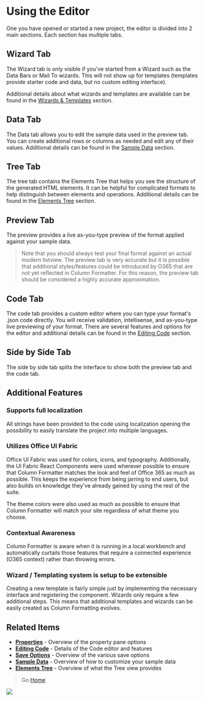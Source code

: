 # Using the Editor

One you have opened or started a new project, the editor is divided into 2 main sections. Each section has multiple tabs.

## Wizard Tab

The Wizard tab is only visible if you've started from a Wizard such as the Data Bars or Mail To wizards. This will not show up for templates (templates provide starter code and data, but no custom editing interface).

Additional details about what wizards and templates are available can be found in the [Wizards & Templates](../wizards/index.md) section.

## Data Tab

The Data tab allows you to edit the sample data used in the preview tab. You can create additional rows or columns as needed and edit any of their values. Additional details can be found in the [Sample Data](./sample-data.md) section.

## Tree Tab

The tree tab contains the Elements Tree that helps you see the structure of the generated HTML elements. It can be helpful for complicated formats to help distinguish between elements and operations. Additional details can be found in the [Elements Tree](./tree.md) section.

## Preview Tab

The preview provides a live as-you-type preview of the format applied against your sample data.

>Note that you should always test your final format against an actual modern listview. The preview tab is very accurate but it is possible that additional styles/features could be introduced by O365 that are not yet reflected in Column Formatter. For this reason, the preview tab should be considered a highly accurate approximation.

## Code Tab

The code tab provides a custom editor where you can type your format's .json code directly. You will receive validation, intellisense, and as-you-type live previewing of your format. There are several features and options for the editor and additional details can be found in the [Editing Code](./code-editor.md) section.

## Side by Side Tab

The side by side tab splits the interface to show both the preview tab and the code tab.

## Additional Features

### Supports full localization
All strings have been provided to the code using localization opening the possibility to easily translate the project into multiple languages.

### Utilizes Office UI Fabric
Office UI Fabric was used for colors, icons, and typography. Additionally, the UI Fabric React Components were used wherever possible to ensure that Column Formatter matches the look and feel of Office 365 as much as possible. This keeps the experience from being jarring to end users, but also builds on knowledge they've already gained by using the rest of the suite.

The theme colors were also used as much as possible to ensure that Column Formatter will match your site regardless of what theme you choose.

### Contextual Awareness
Column Formatter is aware when it is running in a local workbench and automatically curtails those features that require a connected experience (O365 context) rather than throwing errors.

### Wizard / Templating system is setup to be extensible
Creating a new template is fairly simple just by implementing the necessary interface and registering the component. Wizards only require a few additional steps. This means that additional templates and wizards can be easily created as Column Formatting evolves.

## Related Items

- **[Properties](./properties.md)** - Overview of the property pane options
- **[Editing Code](./code-editor.md)** - Details of the Code editor and features
- **[Save Options](./saving.md)** - Overview of the various save options
- **[Sample Data](./sample-data.md)** - Overview of how to customize your sample data
- **[Elements Tree](./tree.md)** - Overview of what the Tree view provides

> Go [Home](../index.md)

![](https://telemetry.sharepointpnp.com/sp-dev-solutions/solutions/ColumnFormatter/wiki/Editor)